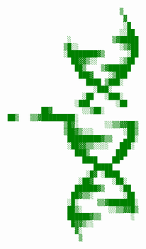 <pre>
<span style="color:green">
                                                  ▒                         
                                                   ▓                         
                                                   ░█                         
                                                  ░░██                         
                                    ░           ▒▓█████                         
                                   ▒█░░           ░▒▓██                         
                                   ░████████▓▒      ░██                         
                                     ██▓▓▒░░      ░▒██                          
                                      ██▒    ▒▓██████                           
                                       ███▓    ░▒███                            
                                         ████ ▒███░                             
                                           ░███░                                
                                        ░██   ░███░                             
                                      ░███       ░██    
                  		     ██▓        ░░▒██░  
				    ██▒   ▒▒▓█████████░
                                   ▒█▓░       ░░▒▒▓▓██▒
                                   ▒██▓▒░░░        ░██▒
                                    █████████▓▒▒   ▄██░
                                    ░██▓▓▒▒░░░░   ███░
                                      ███▒       ███                            
                                        ████    ██▀                             
                                           █████                                
                                         ░█▓ ░████                              
                                       ░██▓     ░██░                            
                                      ██████▓▒    ░██                           
                                     ██▓▒▒░        ░██                          
                                    ░█░     ▒▒▓███████░                         
                                    ██▒░       ░░▒▒▓▓█▒                         
                                    ██████▓▒▒        ░                          
                                     █▓▓▒░░                                      
                                      ▓░                                          
                                       ▒                                        
</span>
</pre>
